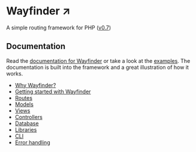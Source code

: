# Wayfinder ↗︎

A simple routing framework for PHP ([v0.7](https://www.usewayfinder.com/changelog))

## Documentation
Read the [documentation for Wayfinder](https://www.usewayfinder.com/documentation) or take a look at the [examples](https://www.usewayfinder.com/examples). The documentation is built into the framework and a great illustration of how it works.

* [Why Wayfinder?](https://www.usewayfinder.com/documentation)
* [Getting started with Wayfinder](https://www.usewayfinder.com/documentation#start)
* [Routes](https://www.usewayfinder.com/documentation/routes)
* [Models](https://www.usewayfinder.com/documentation/models)
* [Views](https://www.usewayfinder.com/documentation/views)
* [Controllers](https://www.usewayfinder.com/documentation/controllers)
* [Database](https://www.usewayfinder.com/documentation/database)
* [Libraries](https://www.usewayfinder.com/documentation/libraries)
* [CLI](https://www.usewayfinder.com/documentation/cli)
* [Error handling](https://www.usewayfinder.com/documentation/errors)
